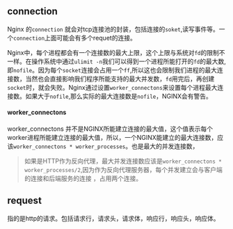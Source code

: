 ## connection
Nginx 的`connection` 就会对tcp连接池的封装，包括连接的`soket`,读写事件等。一个`connection`上面可能会有多个requet的连接。

Nginx中，每个进程都会有一个连接数的最大上限，这个上限与系统对`fd`的限制不一样。在操作系统中通过`ulimit -n`我们可以得到一个进程所能打开的`fd`的最大数,即`nofile`。因为每个`socket`连接会占用一个`ff`,所以这也会限制我们进程的最大连接数，当然也会直接影响我们程序所能支持的最大并发数，`fd`用完后，再创建`socket`时，就会失败。Nginx通过设置`worker_connectons`来设置每个进程最大连接数。如果大于`nofile`,那么实际的最大连接数是`nofile`，NGINX会有警告。

#### worker_connectons
worker_connectons 并不是NGINX所能建立连接的最大值，这个值表示每个worker进程所能建立连接的最大值，所以，一个NGINX能建立的最大连接数，应该`worker_connectons * worker_processes`。也是最大的并发连接数，
> 如果是HTTP作为反向代理，最大并发连接数应该是`worker_connectons * worker_processes/2`,因为作为反向代理服务器，每个并发建立会与客户端的连接和后端服务的连接 ，占用两个连接。

## request
指的是http的请求。包括请求行，请求头，请求体，响应行，响应头，响应体。

